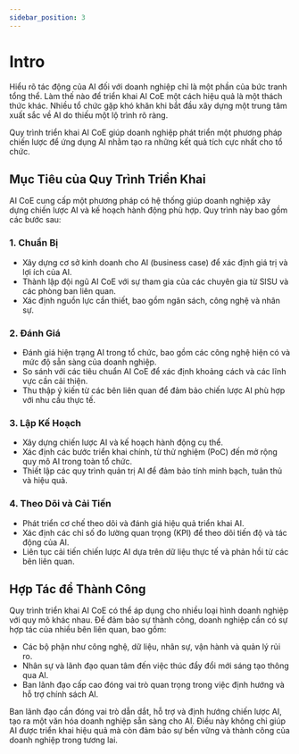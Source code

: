 ```yaml
---
sidebar_position: 3
---
```

# Intro

Hiểu rõ tác động của AI đối với doanh nghiệp chỉ là một phần của bức tranh tổng thể. Làm thế nào để triển khai AI CoE một cách hiệu quả là một thách thức khác. Nhiều tổ chức gặp khó khăn khi bắt đầu xây dựng một trung tâm xuất sắc về AI do thiếu một lộ trình rõ ràng.

Quy trình triển khai AI CoE giúp doanh nghiệp phát triển một phương pháp chiến lược để ứng dụng AI nhằm tạo ra những kết quả tích cực nhất cho tổ chức.

## Mục Tiêu của Quy Trình Triển Khai

AI CoE cung cấp một phương pháp có hệ thống giúp doanh nghiệp xây dựng chiến lược AI và kế hoạch hành động phù hợp. Quy trình này bao gồm các bước sau:

### 1. Chuẩn Bị

- Xây dựng cơ sở kinh doanh cho AI (business case) để xác định giá trị và lợi ích của AI.
- Thành lập đội ngũ AI CoE với sự tham gia của các chuyên gia từ SISU và các phòng ban liên quan.
- Xác định nguồn lực cần thiết, bao gồm ngân sách, công nghệ và nhân sự.

### 2. Đánh Giá

- Đánh giá hiện trạng AI trong tổ chức, bao gồm các công nghệ hiện có và mức độ sẵn sàng của doanh nghiệp.
- So sánh với các tiêu chuẩn AI CoE để xác định khoảng cách và các lĩnh vực cần cải thiện.
- Thu thập ý kiến từ các bên liên quan để đảm bảo chiến lược AI phù hợp với nhu cầu thực tế.

### 3. Lập Kế Hoạch

- Xây dựng chiến lược AI và kế hoạch hành động cụ thể.
- Xác định các bước triển khai chính, từ thử nghiệm (PoC) đến mở rộng quy mô AI trong toàn tổ chức.
- Thiết lập các quy trình quản trị AI để đảm bảo tính minh bạch, tuân thủ và hiệu quả.

### 4. Theo Dõi và Cải Tiến

- Phát triển cơ chế theo dõi và đánh giá hiệu quả triển khai AI.
- Xác định các chỉ số đo lường quan trọng (KPI) để theo dõi tiến độ và tác động của AI.
- Liên tục cải tiến chiến lược AI dựa trên dữ liệu thực tế và phản hồi từ các bên liên quan.

## Hợp Tác để Thành Công

Quy trình triển khai AI CoE có thể áp dụng cho nhiều loại hình doanh nghiệp với quy mô khác nhau. Để đảm bảo sự thành công, doanh nghiệp cần có sự hợp tác của nhiều bên liên quan, bao gồm:

- Các bộ phận như công nghệ, dữ liệu, nhân sự, vận hành và quản lý rủi ro.
- Nhân sự và lãnh đạo quan tâm đến việc thúc đẩy đổi mới sáng tạo thông qua AI.
- Ban lãnh đạo cấp cao đóng vai trò quan trọng trong việc định hướng và hỗ trợ chính sách AI.

Ban lãnh đạo cần đóng vai trò dẫn dắt, hỗ trợ và định hướng chiến lược AI, tạo ra một văn hóa doanh nghiệp sẵn sàng cho AI. Điều này không chỉ giúp AI được triển khai hiệu quả mà còn đảm bảo sự bền vững và thành công của doanh nghiệp trong tương lai.